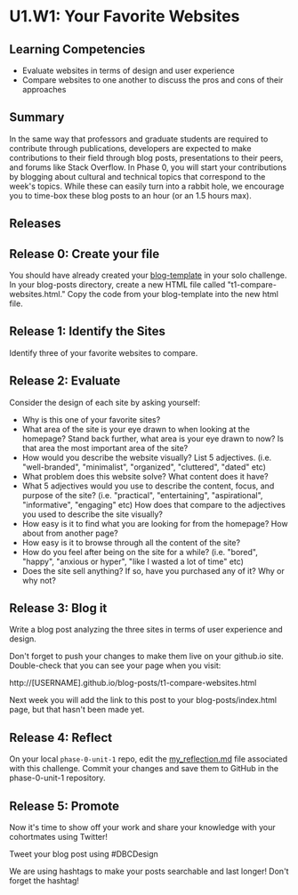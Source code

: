 # U1.W1: Your Favorite Websites


## Learning Competencies
- Evaluate websites in terms of design and user experience
- Compare websites to one another to discuss the pros and cons of their approaches

## Summary
In the same way that professors and graduate students are required to contribute through publications, developers are expected to make contributions to their field through blog posts, presentations to their peers, and forums like Stack Overflow. In Phase 0, you will start your contributions by blogging about cultural and technical topics that correspond to the week's topics. While these can easily turn into a rabbit hole, we encourage you to time-box these blog posts to an hour (or an 1.5 hours max).

## Releases

## Release 0: Create your file

You should have already created your [blog-template](../9-blog-template-solo-challenge) in your solo challenge. In your blog-posts directory, create a new HTML file called "t1-compare-websites.html." Copy the code from your blog-template into the new html file.

## Release 1: Identify the Sites

Identify three of your favorite websites to compare.

## Release 2: Evaluate

Consider the design of each site by asking yourself:

 - Why is this one of your favorite sites?
 - What area of the site is your eye drawn to when looking at the homepage? Stand back further, what area is your eye drawn to now? Is that area the most important area of the site?
 - How would you describe the website visually? List 5 adjectives. (i.e. "well-branded", "minimalist", "organized", "cluttered", "dated" etc)
 - What problem does this website solve? What content does it have?
 - What 5 adjectives would you use to describe the content, focus, and purpose of the site? (i.e. "practical", "entertaining", "aspirational", "informative", "engaging" etc) How does that compare to the adjectives you used to describe the site visually?
 - How easy is it to find what you are looking for from the homepage? How about from another page?
 - How easy is it to browse through all the content of the site?
 - How do you feel after being on the site for a while? (i.e. "bored", "happy", "anxious or hyper", "like I wasted a lot of time" etc)
 - Does the site sell anything? If so, have you purchased any of it? Why or why not?

## Release 3: Blog it
Write a blog post analyzing the three sites in terms of user experience and design.

Don't forget to push your changes to make them live on your github.io site. Double-check that you can see your page when you visit:

http://[USERNAME].github.io/blog-posts/t1-compare-websites.html

Next week you will add the link to this post to your blog-posts/index.html page, but that hasn't been made yet.

## Release 4: Reflect
On your local `phase-0-unit-1` repo, edit the [my_reflection.md](my_reflection.md) file associated with this challenge. Commit your changes and save them to GitHub in the phase-0-unit-1 repository.

## Release 5: Promote
Now it's time to show off your work and share your knowledge with your cohortmates using Twitter!

Tweet your blog post using #DBCDesign

We are using hashtags to make your posts searchable and last longer! Don't forget the hashtag!

